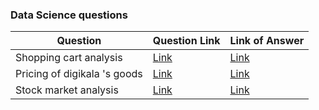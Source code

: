 

### Data Science  questions
| Question | Question Link | Link of Answer | 
|----------|---------------|----------------|
| Shopping cart analysis   | [Link](https://quera.org/problemset/125313) | [Link](https://github.com/liam1550/data-science-problems/tree/main/Shopping%20cart%20analysis)|
| Pricing of digikala 's  goods   | [Link](https://quera.org/problemset/138168) | [Link]()|
| Stock market analysis | [Link](https://quera.org/problemset/79504) | [Link]()|


